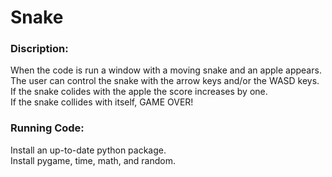 # Snake

### Discription:
  When the code is run a window with a moving snake and an apple appears.  
  The user can control the snake with the arrow keys and/or the WASD keys.  
  If the snake colides with the apple the score increases by one.  
  If the snake collides with itself, GAME OVER!
    
### Running Code:
  Install an up-to-date python package.   
  Install pygame, time, math, and random.  
